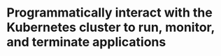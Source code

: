 # Programmatically interact with the Kubernetes cluster to run, monitor, and terminate applications 